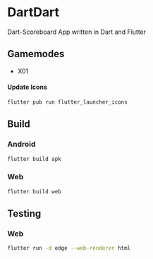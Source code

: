 # DartDart
Dart-Scoreboard App written in Dart and Flutter

## Gamemodes

- X01

#### Update Icons
```bash
flutter pub run flutter_launcher_icons
```

## Build

### Android
```bash
flutter build apk 
```

### Web
```bash
flutter build web
```

## Testing

### Web
```bash
flutter run -d edge --web-renderer html
```